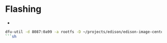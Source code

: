 Flashing
==

- []()

```sh
dfu-util -d 8087:0a99 -a rootfs -D ~/projects/edison/edison-image-centos.ext4
```sh
